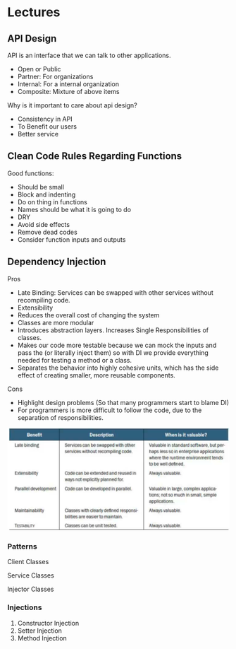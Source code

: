# Lectures

## API Design

API is an interface that we can talk to other applications.

- Open or Public
- Partner: For organizations
- Internal: For a internal organization
- Composite: Mixture of above items

Why is it important to care about api design?

- Consistency in API
- To Benefit our users
- Better service

## Clean Code Rules Regarding Functions

Good functions:

- Should be small
- Block and indenting
- Do on thing in functions
- Names should be what it is going to do
- DRY
- Avoid side effects
- Remove dead codes
- Consider function inputs and outputs

## Dependency Injection

Pros

- Late Binding: Services can be swapped with other services without recompiling code.
- Extensibility
- Reduces the overall cost of changing the system
- Classes are more modular
- Introduces abstraction layers. Increases Single Responsibilities of classes.
- Makes our code more testable because we can mock the inputs and pass the (or literally inject  them) so with DI we provide everything needed for testing a method or a class.
- Separates the behavior into highly cohesive units, which has the side effect of creating smaller, more reusable components.

Cons

- Highlight design problems (So that many programmers start to blame DI)
- For programmers is more difficult to follow the code, due to the separation of responsibilities.

![Untitled](Lectures%20efbb2ef716574f429dd5c55a3271fe76/Untitled.png)

### Patterns

Client Classes

Service Classes

Injector Classes

### Injections

1. Constructor Injection
2. Setter Injection
3. Method Injection